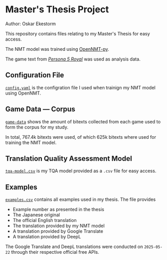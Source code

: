 # Master's Thesis Project

Author: Oskar Ekestorm

This repository contains files relating to my Master's Thesis for easy access.

The NMT model was trained using [OpenNMT-py](https://github.com/OpenNMT/OpenNMT-py).

The game text from *[Persona 5 Royal](https://en.wikipedia.org/wiki/Persona_5)* was used as analysis data.


## Configuration File

[`config.yaml`](/config.yaml) is the configration file I used when trainign my NMT model using OpenNMT.


## Game Data — Corpus

[`game-data`](/game-data.csv) shows the amount of bitexts collected from each game used to form the corpus for my study.

In total, 767.4k bitexts were used, of which 625k bitexts where used for training the NMT model.


## Translation Quality Assessment Model

[`tqa-model.csv`](/tqa-model.csv) is my TQA model provided as a `.csv` file for easy access.


## Examples

[`examples.csv`](/examples.csv) contains all examples used in my thesis. The file provides

- Example number as presented in the thesis
- The Japanese original
- The official English translation
- The translation provided by my NMT model
- A translation provided by Google Translate
- A translation provided by DeepL

The Google Translate and DeepL translations were conducted on `2025-05-22` through their respective official free APIs.
